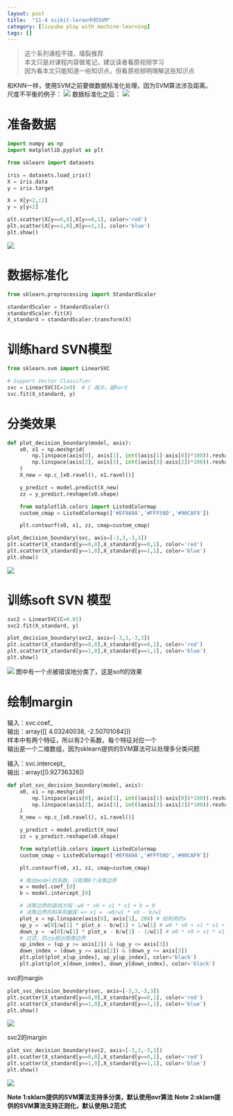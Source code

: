 ```yaml
---
layout: post
title:  "11-4 scikit-leran中的SVM"
category: [liuyubo play with machine-learning]
tags: []
---
```


> 这个系列课程不错，墙裂推荐  
> 本文只是对课程内容做笔记，建议读者看原视频学习  
> 因为看本文只能知道一些知识点，但看原视频明理解这些知识点  

和KNN一样，使用SVM之前要做数据标准化处理，因为SVM算法涉及距离。  
尺度不平衡的例子：
![](http://windmissing.github.io/images/2019/227.jpg)
数据标准化之后：
![](http://windmissing.github.io/images/2019/228.jpg)

<!-- more -->

# 准备数据

```python
import numpy as np
import matplotlib.pyplot as plt

from sklearn import datasets

iris = datasets.load_iris()
X = iris.data
y = iris.target

X = X[y<2,:2]
y = y[y<2]

plt.scatter(X[y==0,0],X[y==0,1], color='red')
plt.scatter(X[y==1,0],X[y==1,1], color='blue')
plt.show()
```

![](http://windmissing.github.io/images/2019/165.png)

# 数据标准化

```python
from sklearn.preprocessing import StandardScaler

standardScaler = StandardScaler()
standardScaler.fit(X)
X_standard = standardScaler.transform(X)
```

# 训练hard SVN模型

```python
from sklearn.svm import LinearSVC

# Support Vector Classifier
svc = LinearSVC(C=1e9)  # C 越大，越hard
svc.fit(X_standard, y)
```

# 分类效果

```python
def plot_decision_boundary(model, axis):
    x0, x1 = np.meshgrid(
        np.linspace(axis[0], axis[1], int((axis[1]-axis[0])*100)).reshape(-1,1),
        np.linspace(axis[2], axis[3], int((axis[3]-axis[2])*100)).reshape(-1,1)
    )
    X_new = np.c_[x0.ravel(), x1.ravel()]

    y_predict = model.predict(X_new)
    zz = y_predict.reshape(x0.shape)

    from matplotlib.colors import ListedColormap
    custom_cmap = ListedColormap(['#EF9A9A','#FFF59D','#90CAF9'])

    plt.contourf(x0, x1, zz, cmap=custom_cmap)

plot_decision_boundary(svc, axis=[-3,3,-3,3])
plt.scatter(X_standard[y==0,0],X_standard[y==0,1], color='red')
plt.scatter(X_standard[y==1,0],X_standard[y==1,1], color='blue')
plt.show()
```

![](http://windmissing.github.io/images/2019/229.png)

# 训练soft SVN 模型

```python
svc2 = LinearSVC(C=0.01)
svc2.fit(X_standard, y)

plot_decision_boundary(svc2, axis=[-3,3,-3,3])
plt.scatter(X_standard[y==0,0],X_standard[y==0,1], color='red')
plt.scatter(X_standard[y==1,0],X_standard[y==1,1], color='blue')
plt.show()
```

![](http://windmissing.github.io/images/2019/230.png)
图中有一个点被错误地分类了，这是soft的效果

# 绘制margin

输入：svc.coef_  
输出：array([[ 4.03240038, -2.50701084]])  
样本中有两个特征，所以有2个系数，每个特征对应一个  
输出是一个二维数组，因为sklearn提供的SVM算法可以处理多分类问题  

输入：svc.intercept_  
输出：array([0.92736326])  

```python
def plot_svc_decision_boundary(model, axis):
    x0, x1 = np.meshgrid(
        np.linspace(axis[0], axis[1], int((axis[1]-axis[0])*100)).reshape(-1,1),
        np.linspace(axis[2], axis[3], int((axis[3]-axis[2])*100)).reshape(-1,1)
    )
    X_new = np.c_[x0.ravel(), x1.ravel()]

    y_predict = model.predict(X_new)
    zz = y_predict.reshape(x0.shape)

    from matplotlib.colors import ListedColormap
    custom_cmap = ListedColormap(['#EF9A9A','#FFF59D','#90CAF9'])

    plt.contourf(x0, x1, zz, cmap=custom_cmap)

    # 取出model的系数，只取第0个决策边界
    w = model.coef_[0]
    b = model.intercept_[0]

    # 决策边界的直线方程：w0 * x0 + x1 * x1 + b = 0
    # 决策边界的斜率和截距 => x1 = -w0/w1 * x0 - b/w1
    plot_x = np.linspace(axis[0], axis[1], 200) # 绘制用的x
    up_y = -w[0]/w[1] * plot_x - b/w[1] + 1/w[1] # w0 * x0 + x1 * x1 + b = 1
    down_y = -w[0]/w[1] * plot_x - b/w[1] - 1/w[1] # w0 * x0 + x1 * x1 + b = -1
    # 过滤，防止y超出图像边界
    up_index = (up_y >= axis[2]) & (up_y <= axis[3])
    down_index = (down_y >= axis[2]) & (down_y <= axis[3])
    plt.plot(plot_x[up_index], up_y[up_index], color='black')
    plt.plot(plot_x[down_index], down_y[down_index], color='black')
```

svc的margin

```python
plot_svc_decision_boundary(svc, axis=[-3,3,-3,3])
plt.scatter(X_standard[y==0,0],X_standard[y==0,1], color='red')
plt.scatter(X_standard[y==1,0],X_standard[y==1,1], color='blue')
plt.show()
```

![](http://windmissing.github.io/images/2019/231.png)

svc2的margin

```python
plot_svc_decision_boundary(svc2, axis=[-3,3,-3,3])
plt.scatter(X_standard[y==0,0],X_standard[y==0,1], color='red')
plt.scatter(X_standard[y==1,0],X_standard[y==1,1], color='blue')
plt.show()
```

![](http://windmissing.github.io/images/2019/232.png)

**Note 1:sklarn提供的SVM算法支持多分类，默认使用ovr算法**
**Note 2:sklarn提供的SVM算法支持正则化，默认使用L2范式**
